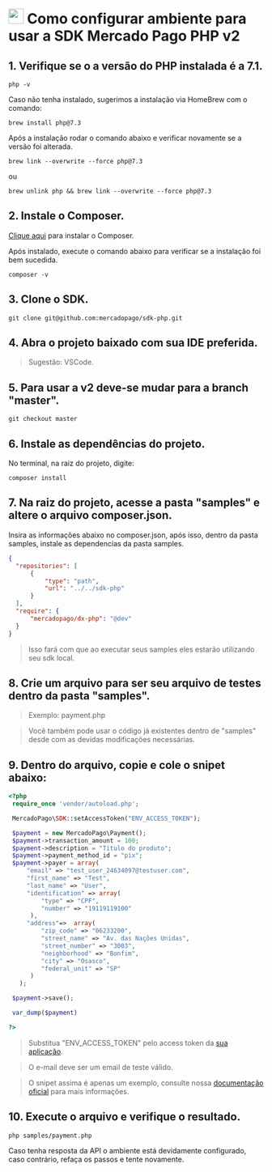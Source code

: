 # <img src="https://edent.github.io/SuperTinyIcons/images/svg/php.svg" height=30 width=30> Como configurar ambiente para usar a SDK Mercado Pago PHP v2

## 1. Verifique se o a versão do PHP instalada é a 7.1.

```
php -v
```

Caso não tenha instalado, sugerimos a instalação via HomeBrew com o comando: 

```
brew install php@7.3
```

Após a instalação rodar o comando abaixo e verificar novamente se a versão foi alterada.

```
brew link --overwrite --force php@7.3
```
ou
```
brew unlink php && brew link --overwrite --force php@7.3
```

## 2. Instale o Composer.

[Clique aqui](https://getcomposer.org/doc/00-intro.md) para instalar o Composer.

Após instalado, execute o comando abaixo para verificar se a instalação foi bem sucedida.

```
composer -v
```

## 3. Clone o SDK.

```
git clone git@github.com:mercadopago/sdk-php.git
```

## 4. Abra o projeto baixado com sua IDE preferida.

> Sugestão: VSCode.

## 5. Para usar a v2 deve-se mudar para a branch "master".

```
git checkout master
```

## 6. Instale as dependências do projeto.

No terminal, na raiz do projeto, digite: 
```
composer install
```

## 7. Na raiz do projeto, acesse a pasta "samples" e altere o arquivo composer.json.

Insira as informações abaixo no composer.json, após isso, dentro da pasta samples, instale as dependencias da pasta samples.

```json
{
  "repositories": [
      {
          "type": "path",
          "url": "../../sdk-php"
      }
  ],
  "require": {
      "mercadopago/dx-php": "@dev"
  }
}
```

> Isso fará com que ao executar seus samples eles estarão utilizando seu sdk local.

## 8. Crie um arquivo para ser seu arquivo de testes dentro da pasta "samples".

> Exemplo: payment.php

> Você também pode usar o código já existentes dentro de "samples" desde com as devidas modificações necessárias.

## 9. Dentro do arquivo, copie e cole o snipet abaixo:

```php
<?php
 require_once 'vendor/autoload.php';

 MercadoPago\SDK::setAccessToken("ENV_ACCESS_TOKEN");

 $payment = new MercadoPago\Payment();
 $payment->transaction_amount = 100;
 $payment->description = "Título do produto";
 $payment->payment_method_id = "pix";
 $payment->payer = array(
     "email" => "test_user_24634097@testuser.com",
     "first_name" => "Test",
     "last_name" => "User",
     "identification" => array(
         "type" => "CPF",
         "number" => "19119119100"
      ),
     "address"=>  array(
         "zip_code" => "06233200",
         "street_name" => "Av. das Nações Unidas",
         "street_number" => "3003",
         "neighborhood" => "Bonfim",
         "city" => "Osasco",
         "federal_unit" => "SP"
      )
   );

 $payment->save();

 var_dump($payment)

?>
```
> Substitua "ENV_ACCESS_TOKEN" pelo access token da [sua aplicação](https://www.mercadopago.com.br/developers/panel).

> O e-mail deve ser um email de teste válido.

> O snipet assima é apenas um exemplo, consulte nossa [documentação oficial](https://www.mercadopago.com.br/developers/pt/guides) para mais informações.

## 10. Execute o arquivo e verifique o resultado.

```
php samples/payment.php
```
Caso tenha resposta da API o ambiente está devidamente configurado, caso contrário, refaça os passos e tente novamente. 